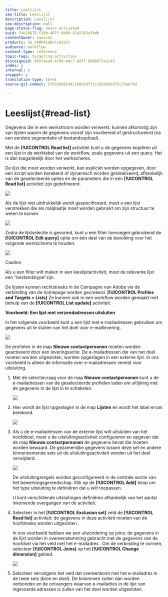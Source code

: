 ```yaml
---
title: Leeslijst
seo-title: Leeslijst
description: Leeslijst
seo-description: null
page-status-flag: never-activated
uuid: 34e28675-f28b-407f-8d60-41a5383af0db
contentOwner: sauviat
products: SG_CAMPAIGN/CLASSIC
audience: workflow
content-type: reference
topic-tags: targeting-activities
discoiquuid: 96a7aea4-4799-4ac7-8dff-666b075a1c43
index: y
internal: n
snippet: y
translation-type: tm+mt
source-git-commit: 579329d9194115065dff2c192deb0376c75e67bd

---
```



# Leeslijst{#read-list}

Gegevens die in een werkstroom worden verwerkt, kunnen afkomstig zijn van lijsten waarin de gegevens vooraf zijn voorbereid of gestructureerd (na een eerdere segmentatie of bestandsupload).

Met de **[!UICONTROL Read list]** activiteit kunt u de gegevens kopiëren uit een lijst in de werktabel van de workflow, zoals gegevens uit een query. Het is dan toegankelijk door het werkschema.

De lijst die moet worden verwerkt, kan expliciet worden opgegeven, door een script worden berekend of dynamisch worden gelokaliseerd, afhankelijk van de geselecteerde opties en de parameters die in een **[!UICONTROL Read list]** activiteit zijn gedefinieerd.

![](assets/list_edit_select_option_01.png)

Als de lijst niet uitdrukkelijk wordt gespecificeerd, moet u een lijst verstrekken die als malplaatje moet worden gebruikt om zijn structuur te weten te komen.

![](assets/s_advuser_list_template_select.png)

Zodra de lijstselectie is gevormd, kunt u een filter toevoegen gebruikend de **[!UICONTROL Edit query]** optie om één deel van de bevolking voor het volgende werkschema te houden.

![](assets/wf_readlist_1.png)

>[!CAUTION]
>
>Als u een filter wilt maken in een leeslijstactiviteit, moet de relevante lijst een &quot;bestandstype&quot;zijn.

De lijsten kunnen rechtstreeks in de Campagne van Adobe via de verbinding van de homepage worden gecreeerd. **[!UICONTROL Profiles and Targets > Lists]** Ze kunnen ook in een workflow worden gemaakt met behulp van de **[!UICONTROL List update]** activiteit.

**Voorbeeld: Een lijst met verzendadressen uitsluiten**

In het volgende voorbeeld kunt u een lijst met e-mailadressen gebruiken om gegevens uit te sluiten van het doel voor e-maillevering.

![](assets/s_advuser_list_read_sample_1.png)

De profielen in de map **Nieuwe contactpersonen** moeten worden geactiveerd door een leveringsactie. De e-mailadressen die van het doel moeten worden uitgesloten, worden opgeslagen in een externe lijst. In ons voorbeeld is alleen de informatie over e-mailadressen vereist voor uitsluiting.

1. Met de selectievraag voor de map **Nieuwe contactpersonen** kunt u de e-mailadressen van de geselecteerde profielen laden om uitlijning met de gegevens in de lijst in te schakelen.

   ![](assets/s_advuser_list_read_sample_0.png)

1. Hier wordt de lijst opgeslagen in de map **Lijsten** en wordt het label ervan berekend.

   ![](assets/s_advuser_list_read_sample_2.png)

1. Als u de e-mailadressen van de externe lijst wilt uitsluiten van het hoofddoel, moet u de uitsluitingsactiviteit configureren en opgeven dat de map **Nieuwe contactpersonen** de gegevens bevat die moeten worden bewaard. De gezamenlijke gegevens tussen deze set en andere binnenkomende sets uit de uitsluitingsactiviteit worden uit het doel verwijderd.

   ![](assets/s_advuser_list_read_sample_3.png)

   De uitsluitingsregels worden geconfigureerd in de centrale sectie van het bewerkingsgereedschap. Klik op de **[!UICONTROL Add]** knop om het type uitsluiting te definiëren dat u wilt toepassen.

   U kunt verschillende uitsluitingen definiëren afhankelijk van het aantal inkomende overgangen van de activiteit.

1. Selecteer in het **[!UICONTROL Exclusion set]** veld de **[!UICONTROL Read list]** activiteit: de gegevens in deze activiteit moeten van de hoofdreeks worden uitgesloten .

   In ons voorbeeld hebben we een uitzondering op joins: de gegevens in de lijst worden in overeenstemming gebracht met de gegevens van de hoofdset via het veld met het e-mailadres . Om de verbinding te vormen, selecteer **[!UICONTROL Joins]** op het **[!UICONTROL Change dimension]** gebied.

   ![](assets/s_advuser_list_read_sample_4.png)

1. Selecteer vervolgens het veld dat overeenkomt met het e-mailadres in de twee sets (bron en doel). De kolommen zullen dan worden verbonden en de ontvangers waarvan e-mailadres in de lijst van ingevoerde adressen is zullen van het doel worden uitgesloten.

